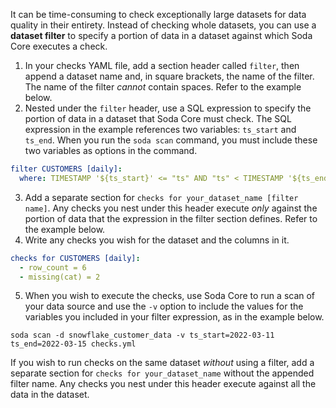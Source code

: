 It can be time-consuming to check exceptionally large datasets for data quality in their entirety. Instead of checking whole datasets, you can use a **dataset filter** to specify a portion of data in a dataset against which Soda Core executes a check.

1. In your checks YAML file, add a section header called `filter`, then append a dataset name and, in square brackets, the name of the filter. The name of the filter *cannot* contain spaces. Refer to the example below.
2. Nested under the `filter` header, use a SQL expression to specify the portion of data in a dataset that Soda Core must check. The SQL expression in the example references two variables: `ts_start` and `ts_end`. When you run the `soda scan` command, you must include these two variables as options in the command.
```yaml
filter CUSTOMERS [daily]:
  where: TIMESTAMP '${ts_start}' <= "ts" AND "ts" < TIMESTAMP '${ts_end}'
```
3. Add a separate section for `checks for your_dataset_name [filter name]`. Any checks you nest under this header execute *only* against the portion of data that the expression in the filter section defines. Refer to the example below.
4. Write any checks you wish for the dataset and the columns in it.
```yaml
checks for CUSTOMERS [daily]:
  - row_count = 6
  - missing(cat) = 2
```
5. When you wish to execute the checks, use Soda Core to run a scan of your data source and use the `-v` option to include the values for the variables you included in your filter expression, as in the example below. 
```shell
soda scan -d snowflake_customer_data -v ts_start=2022-03-11 ts_end=2022-03-15 checks.yml
```

If you wish to run checks on the same dataset *without* using a filter, add a separate section for `checks for your_dataset_name` without the appended filter name. Any checks you nest under this header execute against all the data in the dataset. 